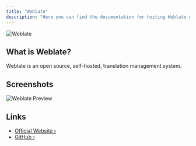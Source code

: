 ```yaml
---
title: "Weblate"
description: "Here you can find the documentation for hosting Weblate with Coolify."
---
```



![Weblate](https://camo.githubusercontent.com/2143626e8516dcee05bd0dab52c5e981bcd79defc10a6a56a7384b747f49a6d3/68747470733a2f2f732e7765626c6174652e6f72672f63646e2f4c6f676f2d4461726b746578742d626f72646572732e706e67)

## What is Weblate?

Weblate is an open source, self-hosted, translation management system.

## Screenshots

![Weblate Preview](https://weblate.org/static/img/BigScreenshot.png)

## Links

- [Official Website ›](https://weblate.org)
- [GitHub ›](https://github.com/WeblateOrg/weblate)

